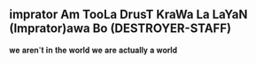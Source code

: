 imprator
Am TooLa DrusT KraWa La LaYaN (Imprator)awa Bo (DESTROYER-STAFF)
--------------------------------------
𝐰𝐞 𝐚𝐫𝐞𝐧'𝐭 𝐢𝐧 𝐭𝐡𝐞 𝐰𝐨𝐫𝐥𝐝 𝐰𝐞 𝐚𝐫𝐞 𝐚𝐜𝐭𝐮𝐚𝐥𝐥𝐲 𝐚 𝐰𝐨𝐫𝐥𝐝
